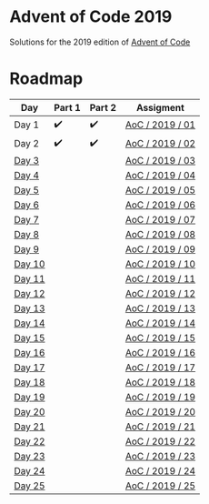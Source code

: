 # Advent of Code 2019
Solutions for the 2019 edition of [Advent of Code](https://adventofcode.com/2019)

# Roadmap
| Day              | Part 1             | Part 2             | Assigment                                               |
|------------------|--------------------|--------------------|---------------------------------------------------------|
| Day 1            | :heavy_check_mark: | :heavy_check_mark: | [AoC / 2019 / 01](https://adventofcode.com/2019/day/1)  |
| Day 2            | :heavy_check_mark: | :heavy_check_mark: | [AoC / 2019 / 02](https://adventofcode.com/2019/day/2)  |
| [Day 3](day03/)  |                    |                    | [AoC / 2019 / 03](https://adventofcode.com/2019/day/3)  |
| [Day 4](day04/)  |                    |                    | [AoC / 2019 / 04](https://adventofcode.com/2019/day/4)  |
| [Day 5](day05/)  |                    |                    | [AoC / 2019 / 05](https://adventofcode.com/2019/day/5)  |
| [Day 6](day06/)  |                    |                    | [AoC / 2019 / 06](https://adventofcode.com/2019/day/6)  |
| [Day 7](day07/)  |                    |                    | [AoC / 2019 / 07](https://adventofcode.com/2019/day/7)  |
| [Day 8](day08/)  |                    |                    | [AoC / 2019 / 08](https://adventofcode.com/2019/day/8)  |
| [Day 9](day09/)  |                    |                    | [AoC / 2019 / 09](https://adventofcode.com/2019/day/9)  |
| [Day 10](day10/) |                    |                    | [AoC / 2019 / 10](https://adventofcode.com/2019/day/10) |
| [Day 11](day11/) |                    |                    | [AoC / 2019 / 11](https://adventofcode.com/2019/day/11) |
| [Day 12](day12/) |                    |                    | [AoC / 2019 / 12](https://adventofcode.com/2019/day/12) |
| [Day 13](day13/) |                    |                    | [AoC / 2019 / 13](https://adventofcode.com/2019/day/13) |
| [Day 14](day14/) |                    |                    | [AoC / 2019 / 14](https://adventofcode.com/2019/day/14) |
| [Day 15](day15/) |                    |                    | [AoC / 2019 / 15](https://adventofcode.com/2019/day/15) |
| [Day 16](day16/) |                    |                    | [AoC / 2019 / 16](https://adventofcode.com/2019/day/16) |
| [Day 17](day17/) |                    |                    | [AoC / 2019 / 17](https://adventofcode.com/2019/day/17) |
| [Day 18](day18/) |                    |                    | [AoC / 2019 / 18](https://adventofcode.com/2019/day/18) |
| [Day 19](day19/) |                    |                    | [AoC / 2019 / 19](https://adventofcode.com/2019/day/19) |
| [Day 20](day20/) |                    |                    | [AoC / 2019 / 20](https://adventofcode.com/2019/day/20) |
| [Day 21](day21/) |                    |                    | [AoC / 2019 / 21](https://adventofcode.com/2019/day/21) |
| [Day 22](day22/) |                    |                    | [AoC / 2019 / 22](https://adventofcode.com/2019/day/22) |
| [Day 23](day23/) |                    |                    | [AoC / 2019 / 23](https://adventofcode.com/2019/day/23) |
| [Day 24](day24/) |                    |                    | [AoC / 2019 / 24](https://adventofcode.com/2019/day/24) |
| [Day 25](day25/) |                    |                    | [AoC / 2019 / 25](https://adventofcode.com/2019/day/25) |
